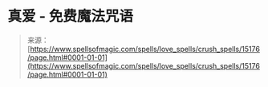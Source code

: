 <!--yml

category: 未分类

date: 2024-06-12 18:54:27

-->

# 真爱 - 免费魔法咒语

> 来源：[https://www.spellsofmagic.com/spells/love_spells/crush_spells/15176/page.html#0001-01-01](https://www.spellsofmagic.com/spells/love_spells/crush_spells/15176/page.html#0001-01-01)
